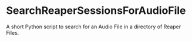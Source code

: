 # SearchReaperSessionsForAudioFile
A short Python script to search for an Audio File in a directory of Reaper Files.
